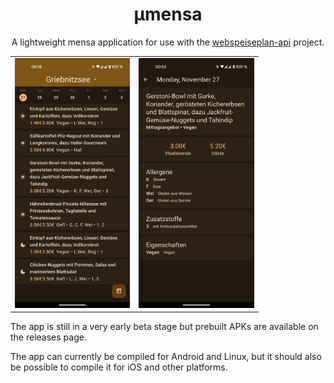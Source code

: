 #

<div align="center">
    <h1>µmensa</h1>
    <span>A lightweight mensa application for use with the <a href="https://github.com/dasGoogle/webspeiseplan-api">webspeiseplan-api</a> project.</span>
    <table>
<tr>
<td><img src=".github/screenshot1.jpg" height="400px" /></td>
<td><img src=".github/screenshot2.jpg" height="400px"/></tr>
</table>
</div>



The app is still in a very early beta stage but prebuilt APKs are available on the releases page.

The app can currently be compiled for Android and Linux, but it should also be possible to compile it for iOS and other platforms.
